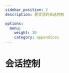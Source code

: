 ```yaml
---
sidebar_position: 2
description: 更灵活的会话控制

options:
  menu:
    weight: 30
    category: appendices
---
```


# 会话控制
